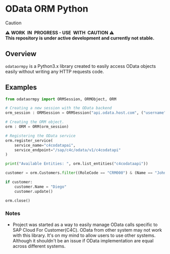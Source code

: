 # OData ORM Python

> [!CAUTION]
> :warning: **WORK IN PROGRESS - USE WITH CAUTION** :warning: <br>
> **This repository is under active development and currently not stable.**

## Overview

`odataormpy` is a Python3.x library created to easily access OData objects easily without writing any HTTP requests code.

## Examples

```python
from odataormpy import ORMSession, ORMObject, ORM

# Creating a new session with the OData backend
orm_session : ORMSession = ORMSession("api.odata.host.com", ("username", "password"))

# Creating the ORM object.
orm : ORM = ORM(orm_session)

# Registering the OData service
orm.register_service(
    service_name="c4codatapai",
    service_endpoint="/sap/c4c/odata/v1/c4codatapi"
)

print("Available Entities: ", orm.list_entities("c4codataapi"))

customer = orm.Customers.filter((RoleCode == "CRM000") & (Name == "John")).execute()

if customer:
    customer.Name = "Diego"
    customer.update()

orm.close()
```

### Notes

* Project was started as a way to easily manage OData calls specific to SAP Cloud For Customer(C4C). OData from other system may not work with this library. It's on my mind to allow users to use other systems. Although it shouldn't be an issue if OData implementation are equal across different systems.
